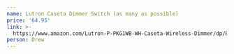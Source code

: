 ```yaml
---
name: Lutron Caseta Dimmer Switch (as many as possible)
price: '64.95'
link: >-
  https://www.amazon.com/Lutron-P-PKG1WB-WH-Caseta-Wireless-Dimmer/dp/B07HM6L48C/
person: Drew
---
```


